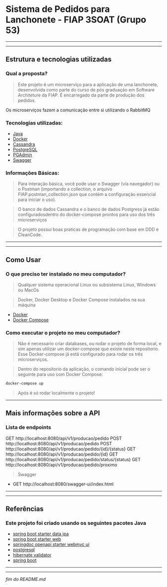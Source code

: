 # Sistema de Pedidos para Lanchonete - FIAP 3SOAT (Grupo 53)
---
---
## Estrutura e tecnologias utilizadas
### Qual a proposta?
>Este projeto é um microserviço para a aplicação de uma lanchonete, desenvolvida como parte do curso de pós graduação em Software Architeture da FIAP. É encarregado da parte de produção dos pedidos.

Os microserviços fazem a comunicação entre si utilizando o RabbitMQ


### Tecnologias utilizadas:
- [Java](https://dev.java/learn/)
- [Docker](https://docs.docker.com/get-started/)
- [Cassandra](https://cassandra.apache.org/_/index.html)
- [PostgreSQL](https://www.postgresql.org/about/)
- [PGAdmin](https://www.pgadmin.org/docs/)
- [Swagger](https://swagger.io/solutions/api-documentation/)

### Informações Básicas:

> Para interação básica, você pode usar o Swagger (via navegador) ou o Postman (importando a collection, o arquivo FIAP.postman_collection.json que contém a configuração essencial para iniciar o uso).

> O banco de dados Cassandra e o banco de dados Postgress já estão configuradosdentro do docker-compose prontos para uso  dos três microserviços

> O projeto possui boas praticas de programação com base em DDD e CleanCode.

---
---
## Como Usar
### O que preciso ter instalado no meu computador?
> Qualquer sistema operacional Linux ou subsistema Linux, Windows ou MacOs

> Docker, Docker Desktop e Docker Compose instalados na sua máquina

- [Docker](https://docs.docker.com/get-started/)
- [Docker Compose](https://docs.docker.com/compose/install/)

### Como executar o projeto no meu computador?
> Não é necessario criar databases, ou rodar o projeto de forma local, e sim apenas utilizar um docker-compose que existe neste repositorio. Esse Docker-compose já está configurado para rodar os três microserviços.

> Dentro do repositorio da aplicação, o comando inicial pode ser o seguinte para uso com Docker Compose:
```sh
docker-compose up
``````
> Após é só rodar localmente o projeto!



---
## Mais informações sobre a API
### Lista de endpoints
GET http://localhost:8080/api/v1/producao/pedido
POST http://localhost:8080/api/v1/producao/pedido
POST http://localhost:8080/api/v1/producao/pedido/{id}/{status}
GET http://localhost:8080/api/v1/producao/pedido/{id}
GET http://localhost:8080/api/v1/producao/pedido/status/{status}
GET http://localhost:8080/api/v1/producao/pedido/proximo
> Swagger
- GET http://localhost:8080/swagger-ui/index.html
---
---
## Referências
### Este projeto foi criado usando os seguintes pacotes Java
- [spring boot starter data jpa](https://mvnrepository.com/artifact/org.springframework.boot/spring-boot-starter-data-jpa)
- [spring boot starter web](https://mvnrepository.com/artifact/org.springframework.boot/spring-boot-starter-web)
- [springdoc openapi starter webmvc ui](https://mvnrepository.com/artifact/org.springdoc/springdoc-openapi-starter-webmvc-ui)
- [postgresql](https://mvnrepository.com/artifact/org.postgresql/postgresql)
- [hibernate validator](https://mvnrepository.com/artifact/org.hibernate.validator/hibernate-validator)
- [spring boot](https://spring.io/projects/spring-boot/)

---
---
_fim do README.md_
